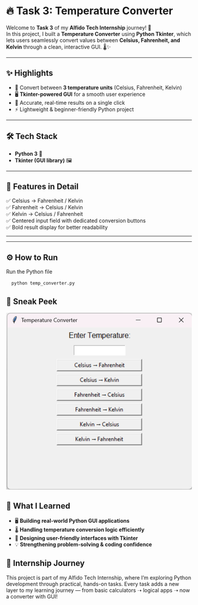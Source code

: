 # 🔥 Task 3: Temperature Converter

Welcome to **Task 3** of my **Alfido Tech Internship** journey! 🚀  
In this project, I built a **Temperature Converter** using **Python Tkinter**, which lets users seamlessly convert values between **Celsius, Fahrenheit, and Kelvin** through a clean, interactive GUI. 🌡️✨  

---

## ✨ Highlights
- 🔄 Convert between **3 temperature units** (Celsius, Fahrenheit, Kelvin)  
- 🖥️ **Tkinter-powered GUI** for a smooth user experience  
- 🎯 Accurate, real-time results on a single click  
- ⚡ Lightweight & beginner-friendly Python project  

---

## 🛠️ Tech Stack
- **Python 3** 🐍  
- **Tkinter (GUI library)** 🖼️  

---

## 📌 Features in Detail
✅ Celsius → Fahrenheit / Kelvin  
✅ Fahrenheit → Celsius / Kelvin  
✅ Kelvin → Celsius / Fahrenheit  
✅ Centered input field with dedicated conversion buttons  
✅ Bold result display for better readability  

---

---

## ⚙️ How to Run

Run the Python file

 ```bash
   python temp_converter.py
 ```
## 📸 Sneak Peek

![Converter Screenshot](screenshot3.png)

## 📖 What I Learned

- 🖥️ **Building real-world Python GUI applications**
- 🌡️ **Handling temperature conversion logic efficiently**
- 🎨 **Designing user-friendly interfaces with Tkinter**
- 💡 **Strengthening problem-solving & coding confidence**

## 🌟 Internship Journey

This project is part of my Alfido Tech Internship, where I’m exploring Python development through practical, hands-on tasks. Every task adds a new layer to my learning 
journey — from basic calculators ➝ logical apps ➝ now a converter with GUI!

